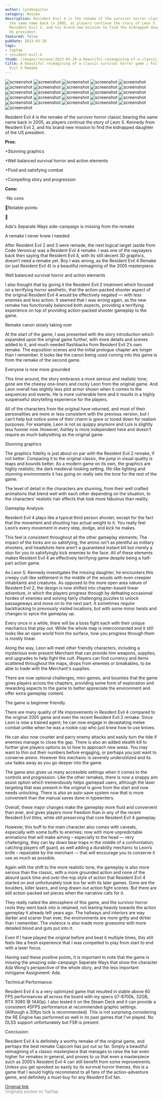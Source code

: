 ```yaml
---
author: lyndonguitar
category: Review
description: Resident Evil 4 is the remake of the survivor horror classic bearing
  the same name back in 2005, as players continue the story of Leon S. Kennedy from
  Resident Evil 2, and his brand new mission to find the kidnapped daughter of the
  US president.
featured: false
pubDate: 2023-03-28
tags:
- taptap
- resident-evil-4
thumb: /images/reviews/2023-03-28-a-beautiful-reimagining-of-a-classic-survival-horror-game--full-review---resident-evil-4--0.avif
title: A beautiful reimagining of a classic survival horror game | Full Review - Resident
  Evil 4 Remake
---
```


<div class="gallery">
  <img src="/images/reviews/2023-03-28-a-beautiful-reimagining-of-a-classic-survival-horror-game--full-review---resident-evil-4--0.avif" alt="screenshot" />
  <img src="/images/reviews/2023-03-28-a-beautiful-reimagining-of-a-classic-survival-horror-game--full-review---resident-evil-4--1.avif" alt="screenshot" />
  <img src="/images/reviews/2023-03-28-a-beautiful-reimagining-of-a-classic-survival-horror-game--full-review---resident-evil-4--2.avif" alt="screenshot" />
  <img src="/images/reviews/2023-03-28-a-beautiful-reimagining-of-a-classic-survival-horror-game--full-review---resident-evil-4--3.avif" alt="screenshot" />
  <img src="/images/reviews/2023-03-28-a-beautiful-reimagining-of-a-classic-survival-horror-game--full-review---resident-evil-4--4.avif" alt="screenshot" />
  <img src="/images/reviews/2023-03-28-a-beautiful-reimagining-of-a-classic-survival-horror-game--full-review---resident-evil-4--5.avif" alt="screenshot" />
  <img src="/images/reviews/2023-03-28-a-beautiful-reimagining-of-a-classic-survival-horror-game--full-review---resident-evil-4--6.avif" alt="screenshot" />
  <img src="/images/reviews/2023-03-28-a-beautiful-reimagining-of-a-classic-survival-horror-game--full-review---resident-evil-4--7.avif" alt="screenshot" />
  <img src="/images/reviews/2023-03-28-a-beautiful-reimagining-of-a-classic-survival-horror-game--full-review---resident-evil-4--8.avif" alt="screenshot" />
  <img src="/images/reviews/2023-03-28-a-beautiful-reimagining-of-a-classic-survival-horror-game--full-review---resident-evil-4--9.avif" alt="screenshot" />
  <img src="/images/reviews/2023-03-28-a-beautiful-reimagining-of-a-classic-survival-horror-game--full-review---resident-evil-4--10.avif" alt="screenshot" />
  <img src="/images/reviews/2023-03-28-a-beautiful-reimagining-of-a-classic-survival-horror-game--full-review---resident-evil-4--11.avif" alt="screenshot" />
  <img src="/images/reviews/2023-03-28-a-beautiful-reimagining-of-a-classic-survival-horror-game--full-review---resident-evil-4--12.avif" alt="screenshot" />
  <img src="/images/reviews/2023-03-28-a-beautiful-reimagining-of-a-classic-survival-horror-game--full-review---resident-evil-4--13.avif" alt="screenshot" />
  <img src="/images/reviews/2023-03-28-a-beautiful-reimagining-of-a-classic-survival-horror-game--full-review---resident-evil-4--14.avif" alt="screenshot" />
  <img src="/images/reviews/2023-03-28-a-beautiful-reimagining-of-a-classic-survival-horror-game--full-review---resident-evil-4--15.avif" alt="screenshot" />
  <img src="/images/reviews/2023-03-28-a-beautiful-reimagining-of-a-classic-survival-horror-game--full-review---resident-evil-4--16.avif" alt="screenshot" />
  <img src="/images/reviews/2023-03-28-a-beautiful-reimagining-of-a-classic-survival-horror-game--full-review---resident-evil-4--17.avif" alt="screenshot" />
  <img src="/images/reviews/2023-03-28-a-beautiful-reimagining-of-a-classic-survival-horror-game--full-review---resident-evil-4--18.avif" alt="screenshot" />
  <img src="/images/reviews/2023-03-28-a-beautiful-reimagining-of-a-classic-survival-horror-game--full-review---resident-evil-4--19.avif" alt="screenshot" />
  <img src="/images/reviews/2023-03-28-a-beautiful-reimagining-of-a-classic-survival-horror-game--full-review---resident-evil-4--20.avif" alt="screenshot" />
  <img src="/images/reviews/2023-03-28-a-beautiful-reimagining-of-a-classic-survival-horror-game--full-review---resident-evil-4--21.avif" alt="screenshot" />
  <img src="/images/reviews/2023-03-28-a-beautiful-reimagining-of-a-classic-survival-horror-game--full-review---resident-evil-4--22.avif" alt="screenshot" />
  <img src="/images/reviews/2023-03-28-a-beautiful-reimagining-of-a-classic-survival-horror-game--full-review---resident-evil-4--23.avif" alt="screenshot" />
  <img src="/images/reviews/2023-03-28-a-beautiful-reimagining-of-a-classic-survival-horror-game--full-review---resident-evil-4--24.avif" alt="screenshot" />
  <img src="/images/reviews/2023-03-28-a-beautiful-reimagining-of-a-classic-survival-horror-game--full-review---resident-evil-4--25.avif" alt="screenshot" />
</div>

Resident Evil 4 is the remake of the survivor horror classic bearing the same name back in 2005, as players continue the story of Leon S. Kennedy from Resident Evil 2, and his brand new mission to find the kidnapped daughter of the US president.


**Pros:**


+Stunning graphics

+Well balanced survival horror and action elements

+Fluid and satisfying combat

+Compelling story and progression


**Cons:**


-No cons

📝Notable points:

📝

Ada's Separate Ways side-campaign is missing from the remake

A remake I never knew I needed

After Resident Evil 2 and 3 were remade, the next logical target (aside from Code Veronica) was a Resident Evil 4 remake. I was one of the naysayers back then saying that Resident Evil 4, with its still decent 3D graphics, doesn’t need a remake yet. Boy I was wrong, as the Resident Evil 4 Remake (or just Resident Evil 4) is a beautiful reimagining of the 2005 masterpiece.

Well balanced survival horror and action elements

I also thought that by giving it the Resident Evil 2 treatment which focused on a terrifying horror aesthetic, that the action-packed shooter aspect of the original Resident Evil 4 would be effectively negated — with less enemies and less action. It seemed that I was wrong again, as the new remake has functionally balanced both aspects, providing a terrifying experience on top of providing action-packed shooter gameplay to the game.

Remake canon slowly taking over

At the start of the game, I was presented with the story introduction which expanded upon the original game further, with more details and scenes added to it, and much needed flashbacks from Resident Evil 2’s own remake. The exposition scenes and the initial prologue chapter are longer than I remember. It looks like the canon being used coming into this game is from the remake of the second game.

Everyone is now more grounded

This time around, the story embraces a more serious and realistic tone, gone are the cheesy one-liners and cocky Leon from the original game. And Leon overall has slightly less plot armor shown when it comes to the sequences and events. He is more vulnerable here and it results in a highly suspenseful storytelling experience for the players.

All of the characters from the original have returned, and most of their personalities are more or less consistent with the previous version, but I can’t help but notice some of their charm is gone or toned down for realism purposes. For example, Leon is not as quippy anymore and Luis is slightly less funnier now. However, Ashley is more independent here and doesn't require as much babysitting as the original game.

Stunning graphics

The graphics fidelity is just about on par with the Resident Evil 2 remake, if not better. Comparing it to the original classic, the jump in visual quality is leaps and bounds better. As a modern game on its own, the graphics are highly realistic; the dark medieval-looking setting, life-like lighting and stunning environments it has going on really sets the tone for the rest of the game.

The level of detail in the characters are stunning, from their well crafted animations that blend well with each other depending on the situation, to the characters’ realistic hair effects that look more fabulous than reality.

Gameplay Analysis:

Resident Evil 4 plays like a typical third person shooter, except for the fact that the movement and shooting has actual weight to it. You really feel Leon’s every movement in every step, dodge, and kick he makes.

This feel is consistent throughout all the other gameplay elements; The impact of the kicks are so satisfying, the ammo isn’t as plentiful as military shooters, and headshots here aren’t a guaranteed instant kill but merely a stun for you to satisfyingly kick enemies to the face. All of these elements makes Resident Evil 4 an effectively terrifying game despite being a half-part action game.

As Leon S. Kennedy investigates the missing daughter, he encounters this creepy cult-like settlement in the middle of the woods with even creepier inhabitants and creatures. As opposed to the more open area nature of Resident Evil 2, the design is now shifted into chapter-based linear adventure, in which the players progress through by defeating occasional hordes of enemies and solving fairly challenging puzzles to unlock passageways and move on to the next part. It sometimes require backtracking to previously visited locations, but with some minor twists and changes to spice the gameplay up.

Every once in a while, there will be a boss fight each with their unique mechanics that play out. While the whole map is interconnected and it still looks like an open world from the surface, how you progress through them is mostly linear.

Along the way, Leon will meet other friendly characters, including a mysterious ever present Merchant that can provide him weapons, supplies, and upgrades to help fight the cult. Players can find currency and items scattered throughout the maps, drops from enemies or breakables, to be able to trade with the Merchant's supplies.

There are now optional challenges, mini-games, and bounties that the game gives players across the chapters, providing some form of exploration and rewarding aspects to the game to better appreciate the environment and offer extra gameplay content.

The game is beginner friendly

There are many quality of life improvements in Resident Evil 4 compared to the original 2005 game and even the recent Resident Evil 2 remake. Since Leon is now a trained agent, he can now engage in devastating melee combat unlike when he was a rookie cop who just knew how to use knives.

He can also now counter and parry enemy attacks and easily turn the tide if enemies manage to close the gap. There is also an added stealth kill to further give players options as to how to approach new areas. You may want to thin out their numbers before engaging, or perhaps you just want to conserve ammo. However this mechanic is severely underutilized and its use fades away as you go deeper into the game.

The game also gives us many accessible settings when it comes to the controls and progression. Like the other remakes, there is now a snappy aim assist option which tremendously helps gamepad users, although the laser targeting that was present in the original is gone from the start and now needs unlocking. There is also an auto-save system now that is more convenient than the manual saves done in typewriters.

Overall, these major changes make the gameplay more fluid and convenient than ever, and gives players more freedom than in any of the recent Resident Evil titles, while still preserving that core Resident Evil 4 gameplay.

However, this buff to the main character also comes with caveats, especially with some buffs to enemies; now with more unpredictable animations that will make aiming – especially to the head — very challenging, they can lay down bear traps in the middle of a confrontation; catching players off guard, as well adding a durability mechanic to Leon’s knife – repairable by the merchant -– that will encourage you to conserve it use as much as possible.

Again with the shift to the more realistic tone, the gameplay is also more serious than the classic, with a more grounded action and none of the absurd quick time and over-the-top style of action that Resident Evil 4 started on and unfortunately took too far with its later games. Gone are the boulders, killer lasers, and long drawn out action fight scenes.  But there are still action-packed set pieces when the narrative calls for it.

They really nailed the atmosphere of this game, and the survivor horror roots they went back into is retained, not leaning heavily towards the action gameplay it already left years ago. The hallways and interiors are way darker and scarier than ever, the environments are more gritty and dirtier than I remember. The violence is also made more gruesome with more detailed blood and guts put into it.

Even If I have played the original before and beat it multiple times, this still feels like a fresh experience that I was compelled to play from start to end with a laser focus.

Having said these positive points, it is important to note that the game is missing the amazing side-campaign Seperate Ways that show the character Ada Wong's perspective of the whole story, and the less important minigame Assignment: Ada.

Technical Performance:

Resident Evil 4 is a very optimized game that resulted in stable above 60 FPS performances all across the board with my specs (i7-8700k, 32GB, RTX 3080 @ 1440p). I also tested it on the Steam Deck and it can provide a consistent 45FPS performance at recommended graphic settings. (Although a 30fps lock is recommended). This is not surprising considering the RE Engine has performed so well in its past games that I’ve played. No DLSS support unfortunately but FSR is present.

Conclusion:

Resident Evil 4 is definitely a worthy remake of the original game, and perhaps the best remake Capcom has put out so far. Simply a beautiful reimagining of a classic masterpiece that manages to raise the bar even higher for remakes in general, and proves to us that even a masterpiece such as 2005’s Resident Evil 4 can still benefit from some improvements. Unless you get spooked so easily by its survival horror themes, this is a game that I would highly recommend to all fans of the action-adventure genre, and definitely a must-buy for any Resident Evil fan.

[Original link](https://www.taptap.io/post/4925421)<br><span style="font-size: 0.95em; color: #888;">Originally posted on TapTap.</span>